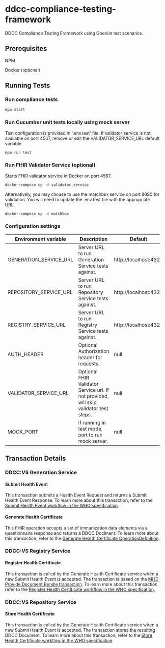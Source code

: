 # ddcc-compliance-testing-framework

DDCC Compliance Testing Framework using Gherkin test scenarios.

## Prerequisites

NPM

Docker (optional)

## Running Tests

### Run compliance tests

```sh
npm start
```

### Run Cucumber unit tests locally using mock server

Test configuration is provided in '.env.test' file. If validator service is not available on port 4567, remove or edit the VALIDATOR_SERVICE_URL default variable.

```sh
npm run test
```

### Run FHIR Validator Service (optional)

Starts FHIR validator service in Docker on port 4567.

```sh
docker-compose up -d validator_service
```

Alternatively, you may choose to use the matchbox service on port 8080 for validation. You will need to update the .env.test file with the appropriate URL.

```sh
docker-compose up -d matchbox
```

### Configuration settings

| Environment variable   | Description                                                                           | Default               |
| ---------------------- | ------------------------------------------------------------------------------------- | --------------------- |
| GENERATION_SERVICE_URL | Server URL to run Generation Service tests against.                                   | http://localhost:4321 |
| REPOSITORY_SERVICE_URL | Server URL to run Repository Service tests against.                                   | http://localhost:4321 |
| REGISTRY_SERVICE_URL   | Server URL to run Registry Service tests against.                                     | http://localhost:4321 |
| AUTH_HEADER            | Optional Authorization header for requests.                                           | null                  |
| VALIDATOR_SERVICE_URL  | Optional FHIR Validator Service url. If not provided, will skip validator test steps. | null                  |
| MOCK_PORT              | If running in test mode, port to run mock server.                                     | null                  |

## Transaction Details

### DDCC:VS Generation Service

#### Submit Health Event

This transaction submits a Health Event Request and returns a Submit Health Event Response. To learn more about this transaction, refer to the [Submit Health Event workflow in the WHO specification](https://worldhealthorganization.github.io/ddcc/transactions.html#submit-health-event).

#### Generate Health Certificate

This FHIR operation accepts a set of immunization data elements via a questionnaire response and returns a DDCC Dociment. To learn more about this transaction, refer to the [Generate Health Certificate OperationDefinition](https://worldhealthorganization.github.io/ddcc/OperationDefinition-DDCC-QuestionnaireResponse-generateHealthCertificate.html).

### DDCC:VS Registry Service

#### Register Health Certificate

This transaction is called by the Generate Health Certificate service when a new Submit Health Event is accepted. The transaction is based on the [MHD Provide Document Bundle transaction](https://profiles.ihe.net/ITI/MHD/ITI-65.html#2365412-message-semantics). To learn more about this transaction, refer to the [Register Health Certificate workflow in the WHO specification](https://worldhealthorganization.github.io/ddcc/transactions.html#register-health-certificate).

### DDCC:VS Repository Service

#### Store Health Certificate

This transaction is called by the Generate Health Certificate service when a new Submit Health Event is accepted. The transaction stores the resulting DDCC Document. To learn more about this transaction, refer to the [Store Health Certificate workflow in the WHO specification](https://worldhealthorganization.github.io/ddcc/transactions.html#store-health-certificate).
